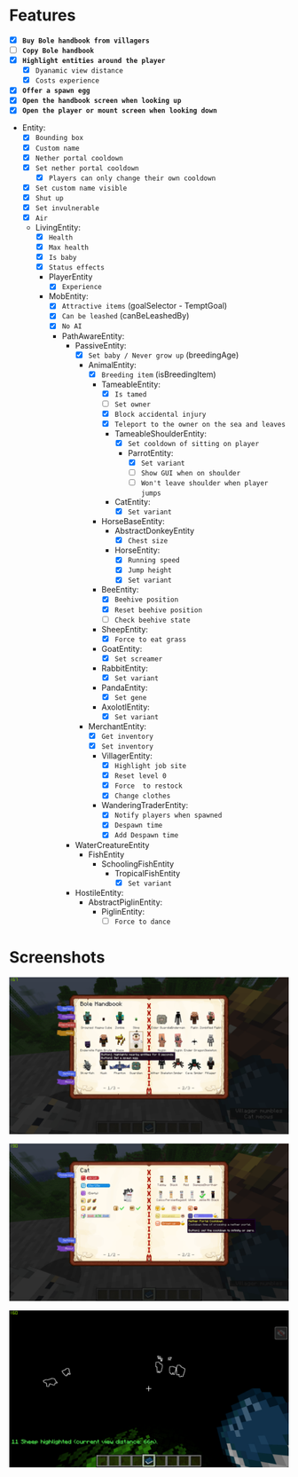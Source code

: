 # Features

- [X] **`Buy Bole handbook from villagers`**
- [ ] **`Copy Bole handbook`**
- [X] **`Highlight entities around the player`**
  - [X] `Dyanamic view distance`
  - [X] `Costs experience`
- [X] **`Offer a spawn egg`**
- [X] **`Open the handbook screen when looking up`**
- [X] **`Open the player or mount screen when looking down`**
- Entity:
  - [X] `Bounding box`
  - [X] `Custom name`
  - [X] `Nether portal cooldown`
  - [X] `Set nether portal cooldown`
    - [X] `Players can only change their own cooldown`
  - [X] `Set custom name visible`
  - [X] `Shut up`
  - [X] `Set invulnerable`
  - [X] `Air`
  - LivingEntity:
    - [X] `Health`
    - [X] `Max health`
    - [X] `Is baby`
    - [X] `Status effects`
    - PlayerEntity
      - [X] `Experience`
    - MobEntity:
      - [X] `Attractive items` (goalSelector - TemptGoal)
      - [X] `Can be leashed` (canBeLeashedBy)
      - [X] `No AI`
      - PathAwareEntity:
        - PassiveEntity:
          - [X] `Set baby / Never grow up` (breedingAge)
          - AnimalEntity:
            - [X] `Breeding item` (isBreedingItem)
            - TameableEntity:
              - [X] `Is tamed`
              - [ ] `Set owner`
              - [X] `Block accidental injury`
              - [X] `Teleport to the owner on the sea and leaves`
              - TameableShoulderEntity:
                - [X] `Set cooldown of sitting on player`
                - ParrotEntity:
                  - [X] `Set variant`
                  - [ ] `Show GUI when on shoulder`
                  - [ ] `Won't leave shoulder when player jumps`
              - CatEntity:
                - [X] `Set variant`
            - HorseBaseEntity:
              - AbstractDonkeyEntity
                - [X] `Chest size`
              - HorseEntity:
                - [X] `Running speed`
                - [X] `Jump height`
                - [X] `Set variant`
            - BeeEntity:
              - [X] `Beehive position`
              - [X] `Reset beehive position`
              - [ ] `Check beehive state`
            - SheepEntity:
              - [X] `Force to eat grass`
            - GoatEntity:
              - [X] `Set screamer`
            - RabbitEntity:
              - [x] `Set variant`
            - PandaEntity:
              - [X] `Set gene`
            - AxolotlEntity:
              - [X] `Set variant`
          - MerchantEntity:
            - [X] `Get inventory`
            - [X] `Set inventory`
            - VillagerEntity:
              - [X] `Highlight job site`
              - [X] `Reset level 0`
              - [X] `Force  to restock`
              - [X] `Change clothes`
            - WanderingTraderEntity:
              - [X] `Notify players when spawned`
              - [X] `Despawn time`
              - [X] `Add Despawn time`
        - WaterCreatureEntity
          - FishEntity
            - SchoolingFishEntity
              - TropicalFishEntity
                - [X] `Set variant`
        - HostileEntity:
          - AbstractPiglinEntity:
            - PiglinEntity:
              - [ ] `Force to dance`

# Screenshots

![Screenshot1](assets/screen1.png)

![Screenshot2](assets/screen2.png)

![Screenshot3](assets/screen3.png)

